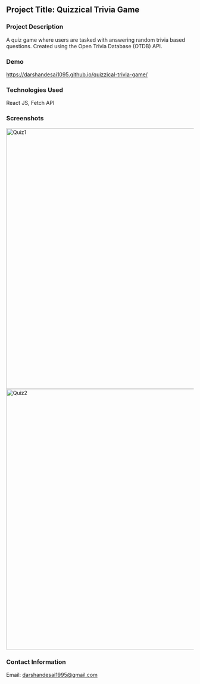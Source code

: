 ## Project Title: Quizzical Trivia Game 

### Project Description
A quiz game where users are tasked with answering random trivia based questions. Created using the Open Trivia Database (OTDB) API.

### Demo
https://darshandesai1095.github.io/quizzical-trivia-game/

### Technologies Used
React JS, Fetch API

### Screenshots
<img width="700" alt="Quiz1" src="https://github.com/darshandesai1095/quizzical-trivia-game/assets/43254178/f574519e-322b-4c32-8a37-3511fa592829">
<img width="700" alt="Quiz2" src="https://github.com/darshandesai1095/quizzical-trivia-game/assets/43254178/b8510df2-e71f-4eee-81e1-94bafb4c4421">

### Contact Information
Email: darshandesai1995@gmail.com
